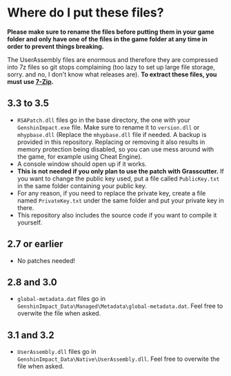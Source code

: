 # Where do I put these files?
**Please make sure to rename the files before putting them in your game folder and only have one of the files in the game folder at any time in order to prevent things breaking.**

The UserAssembly files are enormous and therefore they are compressed into 7z files so git stops complaining (too lazy to set up large file storage, sorry. and no, I don't know what releases are). **To extract these files, you must use [7-Zip](https://7-zip.org/).**

## 3.3 to 3.5
* `RSAPatch.dll` files go in the base directory, the one with your `GenshinImpact.exe` file. Make sure to rename it to `version.dll` or `mhypbase.dll` (Replace the `mhypbase.dll` file if needed. A backup is provided in this repository. Replacing or removing it also results in memory protection being disabled, so you can use mess around with the game, for example using Cheat Engine).
* A console window should open up if it works.
* **This is not needed if you only plan to use the patch with Grasscutter.** If you want to change the public key used, put a file called `PublicKey.txt` in the same folder containing your public key.
* For any reason, if you need to replace the private key, create a file named `PrivateKey.txt` under the same folder and put your private key in there.
* This repository also includes the source code if you want to compile it yourself.

## 2.7 or earlier
* No patches needed!

## 2.8 and 3.0
* `global-metadata.dat` files go in `GenshinImpact_Data\Managed\Metadata\global-metadata.dat`. Feel free to overwite the file when asked.

## 3.1 and 3.2
* `UserAssembly.dll` files go in `GenshinImpact_Data\Native\UserAssembly.dll`. Feel free to overwite the file when asked.